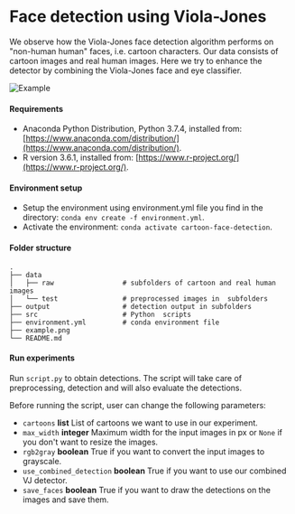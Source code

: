 #  Face detection using Viola-Jones

We observe how the Viola-Jones face detection algorithm performs on "non-human human" faces, i.e. cartoon characters. Our data consists of cartoon images and real human images. Here we  try to enhance the detector by combining the Viola-Jones face and eye classifier.

![Example](example.png)


#### Requirements
- Anaconda Python Distribution, Python 3.7.4, installed from: [https://www.anaconda.com/distribution/](https://www.anaconda.com/distribution/).
- R version 3.6.1, installed from: [https://www.r-project.org/](https://www.r-project.org/).

#### Environment setup
- Setup the environment using environment.yml file you find in the directory: `conda env create -f environment.yml`.
- Activate the environment: `conda activate cartoon-face-detection`.


#### Folder structure

    .
    ├── data                    
    │   ├── raw         		# subfolders of cartoon and real human images
    │   └── test                # preprocessed images in  subfolders
    ├── output                  # detection output in subfolders
    ├── src                    	# Python  scripts
    ├── environment.yml			# conda environment file
    ├── example.png
    └── README.md

#### Run experiments
Run `script.py` to obtain detections. The script will take care of preprocessing, detection and will also evaluate the detections. 

Before running the script, user can change the following parameters:  

- `cartoons` **list** List of cartoons we want to use in our experiment.  
- `max_width` **integer** Maximum width for the input images in px or `None` if you don't want to resize the images.  
- `rgb2gray` **boolean** True if you want to convert the input images to grayscale.   
- `use_combined_detection` **boolean** True if you want to use our combined VJ detector.  
- `save_faces` **boolean** True if you want to draw the detections on the images and save them.  

